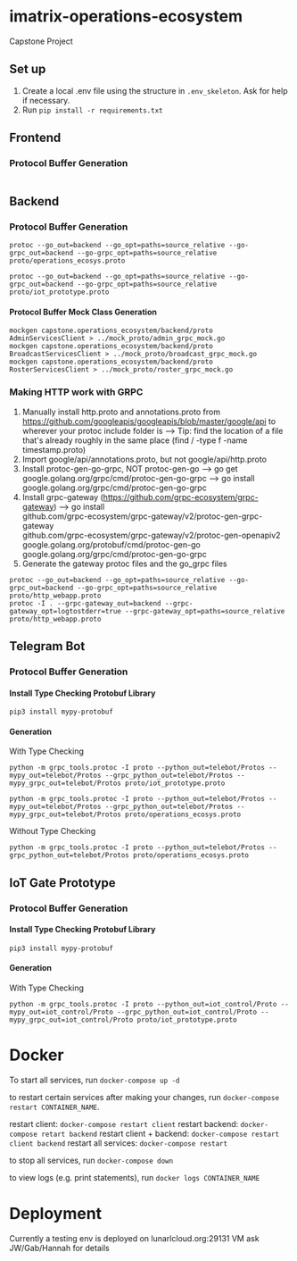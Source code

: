# imatrix-operations-ecosystem

Capstone Project

## Set up

1. Create a local .env file using the structure in `.env_skeleton`. Ask for help if necessary.
2. Run `pip install -r requirements.txt`

## Frontend

### Protocol Buffer Generation

```

```

## Backend

### Protocol Buffer Generation

```
protoc --go_out=backend --go_opt=paths=source_relative --go-grpc_out=backend --go-grpc_opt=paths=source_relative proto/operations_ecosys.proto

protoc --go_out=backend --go_opt=paths=source_relative --go-grpc_out=backend --go-grpc_opt=paths=source_relative proto/iot_prototype.proto
```

#### Protocol Buffer Mock Class Generation

```
mockgen capstone.operations_ecosystem/backend/proto AdminServicesClient > ../mock_proto/admin_grpc_mock.go
mockgen capstone.operations_ecosystem/backend/proto BroadcastServicesClient > ../mock_proto/broadcast_grpc_mock.go
mockgen capstone.operations_ecosystem/backend/proto RosterServicesClient > ../mock_proto/roster_grpc_mock.go
```

### Making HTTP work with GRPC
1) Manually install http.proto and annotations.proto from https://github.com/googleapis/googleapis/blob/master/google/api to wherever your protoc include folder is
--> Tip: find the location of a file that's already roughly in the same place (find / -type f -name timestamp.proto)
2) Import google/api/annotations.proto, but not google/api/http.proto
3) Install protoc-gen-go-grpc, NOT protoc-gen-go
--> go get google.golang.org/grpc/cmd/protoc-gen-go-grpc
--> go install google.golang.org/grpc/cmd/protoc-gen-go-grpc
4) Install grpc-gateway (https://github.com/grpc-ecosystem/grpc-gateway)
--> go install \
    github.com/grpc-ecosystem/grpc-gateway/v2/protoc-gen-grpc-gateway \
    github.com/grpc-ecosystem/grpc-gateway/v2/protoc-gen-openapiv2 \
    google.golang.org/protobuf/cmd/protoc-gen-go \
    google.golang.org/grpc/cmd/protoc-gen-go-grpc
5) Generate the gateway protoc files and the go_grpc files
```
protoc --go_out=backend --go_opt=paths=source_relative --go-grpc_out=backend --go-grpc_opt=paths=source_relative proto/http_webapp.proto
protoc -I . --grpc-gateway_out=backend --grpc-gateway_opt=logtostderr=true --grpc-gateway_opt=paths=source_relative proto/http_webapp.proto
```

## Telegram Bot

### Protocol Buffer Generation

#### Install Type Checking Protobuf Library

```
pip3 install mypy-protobuf
```

#### Generation

With Type Checking

```
python -m grpc_tools.protoc -I proto --python_out=telebot/Protos --mypy_out=telebot/Protos --grpc_python_out=telebot/Protos --mypy_grpc_out=telebot/Protos proto/iot_prototype.proto

python -m grpc_tools.protoc -I proto --python_out=telebot/Protos --mypy_out=telebot/Protos --grpc_python_out=telebot/Protos --mypy_grpc_out=telebot/Protos proto/operations_ecosys.proto
```

Without Type Checking

```
python -m grpc_tools.protoc -I proto --python_out=telebot/Protos --grpc_python_out=telebot/Protos proto/operations_ecosys.proto
```

## IoT Gate Prototype

### Protocol Buffer Generation

#### Install Type Checking Protobuf Library

```
pip3 install mypy-protobuf
```

#### Generation

With Type Checking

```
python -m grpc_tools.protoc -I proto --python_out=iot_control/Proto --mypy_out=iot_control/Proto --grpc_python_out=iot_control/Proto --mypy_grpc_out=iot_control/Proto proto/iot_prototype.proto
```

# Docker

To start all services, run `docker-compose up -d`

to restart certain services after making your changes, run `docker-compose restart CONTAINER_NAME`.

restart client: `docker-compose restart client`
restart backend: `docker-compose retart backend`
restart client + backend: `docker-compose restart client backend`
restart all services: `docker-compose restart`

to stop all services, run `docker-compose down`

to view logs (e.g. print statements), run `docker logs CONTAINER_NAME`

# Deployment
Currently a testing env is deployed on lunarlcloud.org:29131 VM
ask JW/Gab/Hannah for details
